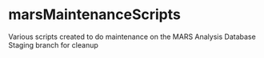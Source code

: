 # marsMaintenanceScripts
Various scripts created to do maintenance on the MARS Analysis Database
Staging branch for cleanup